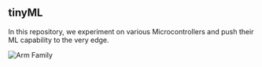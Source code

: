 ## tinyML
In this repository, we experiment on various Microcontrollers and push their ML capability to the very edge.

![Arm Family]("Arm-family.jpg")
